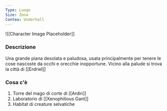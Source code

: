 ```yaml
---
Type: Luogo
Size: Zona
Contea: Underhall
---
```

![[Character Image Placeholder]]

### Descrizione
Una grande piana desolata e paludosa, usata principalmente per tenere le cose nascoste da occhi e orecchie inopportune. Vicino alla palude si trova la città di [[Erdriel]]




### Cosa c'è
1. Torre del mago di corte di [[Ardin]]
2. Laboratorio di [[Xenophilious Gant]]
3. Habitat di creature selvatiche 